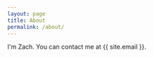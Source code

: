 ```yaml
---
layout: page
title: About
permalink: /about/
---
```


I'm Zach. You can contact me at {{ site.email }}.
